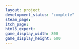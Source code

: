 ```yaml
---
layout: project
development_status: "complete"
steam_page: 
itch_page:
html5_export:
game_display_width: 800
game_display_height: 600
---
```


